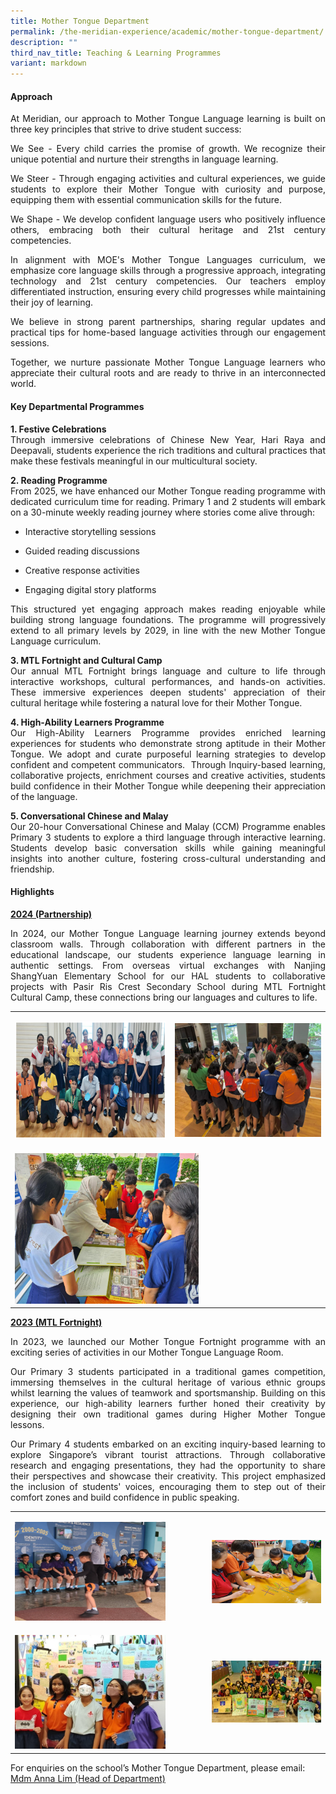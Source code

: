 ```yaml
---
title: Mother Tongue Department
permalink: /the-meridian-experience/academic/mother-tongue-department/
description: ""
third_nav_title: Teaching & Learning Programmes
variant: markdown
---
```

<h4>Approach</h4>
<p align="justify">At Meridian, our approach to Mother Tongue Language learning is built
on three key principles that strive to drive student success:</p>
<p align="justify">We See - Every child carries the promise of growth. We recognize their
unique potential and nurture their strengths in language learning.</p>
<p align="justify">We Steer - Through engaging activities and cultural experiences, we guide
students to explore their Mother Tongue with curiosity and purpose, equipping
them with essential communication skills for the future.</p>
<p align="justify">We Shape - We develop confident language users who positively influence
others, embracing both their cultural heritage and 21st century competencies.</p>
<p align="justify">In alignment with MOE's Mother Tongue Languages curriculum, we emphasize
core language skills through a progressive approach, integrating technology
and 21st century competencies. Our teachers employ differentiated instruction,
ensuring every child progresses while maintaining their joy of learning.</p>
<p align="justify">We believe in strong parent partnerships, sharing regular updates and
practical tips for home-based language activities through our engagement
sessions.</p>
<p align="justify">Together, we nurture passionate Mother Tongue Language learners who appreciate
their cultural roots and are ready to thrive in an interconnected world.</p>
<h4>Key Departmental Programmes</h4>

<p align="justify"><b>1. Festive Celebrations</b><br>Through immersive celebrations of Chinese New Year, Hari Raya and Deepavali,
students experience the rich traditions and cultural practices that make
these festivals meaningful in our multicultural society.</p>

<p align="justify"><b>2. Reading Programme</b><br>From 2025, we have enhanced our Mother Tongue reading programme with dedicated
curriculum time for reading. Primary 1 and 2 students will embark on a
30-minute weekly reading journey where stories come alive through:</p>
<ul data-tight="true" class="tight">
<li>
<p>Interactive storytelling sessions</p>
</li>
<li>
<p>Guided reading discussions</p>
</li>
<li>
<p>Creative response activities</p>
</li>
<li>
<p>Engaging digital story platforms</p>
</li>
</ul>
<p align="justify">This structured yet engaging approach makes reading enjoyable while building
strong language foundations. The programme will progressively extend to
all primary levels by 2029, in line with the new Mother Tongue Language
curriculum.</p>
<p align="justify"><b>3. MTL Fortnight and Cultural Camp</b><br>Our annual MTL Fortnight brings language and culture to life through interactive
workshops, cultural performances, and hands-on activities. These immersive
experiences deepen students' appreciation of their cultural heritage while
fostering a natural love for their Mother Tongue.</p>

<p align="justify"><b>4. High-Ability Learners Programme &nbsp;</b><br>Our High-Ability Learners Programme provides enriched learning experiences
for students who demonstrate strong aptitude in their Mother Tongue. We
adopt and curate purposeful learning strategies to develop confident and
competent communicators.&nbsp; Through Inquiry-based learning, collaborative
projects, enrichment courses and creative activities, students build confidence
in their Mother Tongue while deepening their appreciation of the language.
</p>
<p align="justify"><b>5. Conversational Chinese and Malay</b><br>Our 20-hour Conversational Chinese and Malay (CCM) Programme enables Primary
3 students to explore a third language through interactive learning. Students
develop basic conversation skills while gaining meaningful insights into
another culture, fostering cross-cultural understanding and friendship.</p>

<h4>Highlights</h4>
<p><strong><u>2024 (Partnership)</u></strong>
</p>
<p align="justify">In 2024, our Mother Tongue Language learning journey extends beyond classroom
walls. Through collaboration with different partners in the educational
landscape, our students experience language learning in authentic settings.
From overseas virtual exchanges with Nanjing ShangYuan Elementary School
for our HAL students to collaborative projects with Pasir Ris Crest Secondary
School during MTL Fortnight Cultural Camp, these connections bring our
languages and cultures to life.</p>
<table style="minWidth: 50px">
<colgroup>
<col>
<col>
</colgroup>
<tbody>
<tr>
<td rowspan="1" colspan="1">
<p></p>
<div class="isomer-image-wrapper">
<img style="width: 100%" height="auto" width="100%" alt="" src="/images/The Meridian Experience/Mother Tongue Dept/2025MTL_1.png">
</div>
</td>
<td rowspan="1" colspan="1">
<p></p>
<div class="isomer-image-wrapper">
<img style="width: 100%" height="auto" width="100%" alt="" src="/images/The Meridian Experience/Mother Tongue Dept/2025MTL_2.png">
</div>
</td>
</tr>
<tr>
<td rowspan="1" colspan="2">
<p></p>
<div class="isomer-image-wrapper">
<img style="width: 60%;" height="auto" width="100%" alt="" src="/images/The Meridian Experience/Mother Tongue Dept/2025MTL_3.png">
</div>
</td>
</tr>
</tbody>
</table>
<p><strong><u>2023 (MTL Fortnight)</u></strong>
</p>
<p align="justify">In 2023, we launched our Mother Tongue Fortnight programme with an exciting
series of activities in our Mother Tongue Language Room.</p>
<p align="justify">Our Primary 3 students participated in a traditional games competition,
immersing themselves in the cultural heritage of various ethnic groups
whilst learning the values of teamwork and sportsmanship. Building on this
experience, our high-ability learners further honed their creativity by
designing their own traditional games during Higher Mother Tongue lessons.</p>

<p align="justify">Our Primary 4 students embarked on an exciting inquiry-based learning
to explore Singapore’s vibrant tourist attractions. Through collaborative
research and engaging presentations, they had the opportunity to share
their perspectives and showcase their creativity. This project emphasized
the inclusion of students' voices, encouraging them to step out of their
comfort zones and build confidence in public speaking.</p>
<p></p>
<table style="minWidth: 50px">
<colgroup>
<col>
<col>
</colgroup>
<tbody>
<tr>
<td rowspan="1" colspan="1">
<p></p>
<div class="isomer-image-wrapper">
<img style="width: 80%;" height="auto" width="100%" alt="" src="/images/The Meridian Experience/Mother Tongue Dept/2025MTL_4.png">
</div>
</td>
<td rowspan="1" colspan="1">
<p></p>
<div class="isomer-image-wrapper">
<img style="width: 100%;" height="auto" width="100%" alt="" src="/images/The Meridian Experience/Mother Tongue Dept/2025MTL_5.png">
</div>
</td>
</tr>
<tr>
<td rowspan="1" colspan="1">
<p></p>
<div class="isomer-image-wrapper">
<img style="width: 80%;" height="auto" width="100%" alt="" src="/images/The Meridian Experience/Mother Tongue Dept/2025MTL_6.jpg">
</div>
</td>
<td rowspan="1" colspan="1">
<p></p>
<div class="isomer-image-wrapper">
<img style="width: 100%;" height="auto" width="100%" alt="" src="/images/The Meridian Experience/Mother Tongue Dept/2025MTL_7.jpg">
</div>
</td>
</tr>
</tbody>
</table>
<p>For enquiries on the school’s Mother Tongue Department, please email:
<br><a href="mailto:anna_lim_lin_lin@moe.edu.sg" rel="noopener noreferrer nofollow" target="_blank">Mdm Anna Lim (Head of Department)</a>
</p>